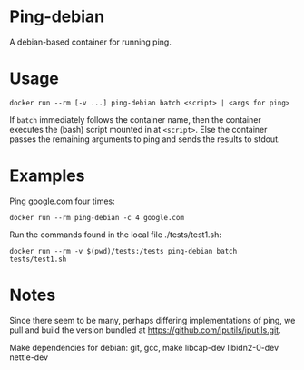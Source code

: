 # Ping-debian

A debian-based container for running ping.

# Usage

```
docker run --rm [-v ...] ping-debian batch <script> | <args for ping>
```

If `batch` immediately follows the container name, then the container
executes the (bash) script mounted in at `<script>`.
Else the container passes the remaining arguments to ping
and sends the results to stdout.

# Examples

Ping google.com four times:
```
docker run --rm ping-debian -c 4 google.com
```

Run the commands found in the local file ./tests/test1.sh:
```
docker run --rm -v $(pwd)/tests:/tests ping-debian batch tests/test1.sh
```

# Notes

Since there seem to be many, perhaps differing implementations of ping,
we pull and build the version bundled at https://github.com/iputils/iputils.git.

Make dependencies for debian:
  git, gcc, make
  libcap-dev
  libidn2-0-dev
  nettle-dev
